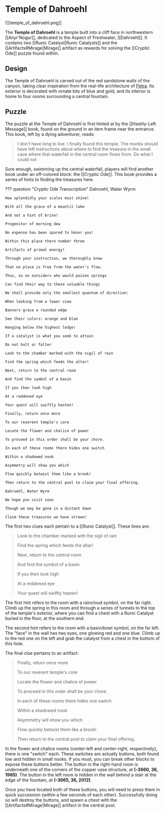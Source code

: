 # Temple of Dahroehl

![[temple_of_dahroehl.png]]

The **Temple of Dahroehl** is a temple built into a cliff face in northwestern [[Anyr'Nogur]], dedicated to the Aspect of Freshwater, [[Dahroehl]]. It contains two [[Runic Catalyst|Runic Catalysts]] and the [[Artifacts#Mirage|Mirage]] artifact as rewards for solving the [[Cryptic Ode]] puzzle found within.

## Design

The Temple of Dahroehl is carved out of the red sandstone walls of the canyon, taking clear inspiration from the real-life architecture of [Petra](https://en.wikipedia.org/wiki/Petra). Its exterior is decorated with ornate bits of blue and gold, and its interior is home to four rooms surrounding a central fountain.

## Puzzle

The puzzle at the Temple of Dahroehl is first hinted at by the [[Hastily-Left Message]] book, found on the ground in an item frame near the entrance. This book, left by a dying adventurer, reads:

> I don't have long to live. I finally found this temple. The monks should have left instructions about where to find the treasure in the small cave where that waterfall in the central room flows from. Do what I could not

Sure enough, swimming up the central waterfall, players will find another book under an off-colored block: the [[Cryptic Ode]]. This book provides a series of hints to finding the treasures here.

??? question "Cryptic Ode Transcription"
    Dahroehl, Water Wyrm
    
    How splendidly your scales must shine!
    
    With all the grace of a moonlit lake
    
    And not a hint of brine!
    
    Progenitor of morning dew
    
    No expense has been spared to honor you!
    
    Within this place there number three
    
    Artifacts of primal energy!
    
    Through your instruction, we thoroughly know
    
    That no place is free from the water's flow.
    
    Thus, so no outsiders who would poison springs
    
    Can find their way to these valuable things
    
    We shall provide only the smallest quantum of direction:
    
    When looking from a lower view
    
    Banners grace a rounded edge
    
    See their colors: orange and blue
    
    Hanging below the highest ledge!
    
    If a catalyst is what you seek to attain
    
    Do not halt or falter
    
    Look to the chamber marked with the sigil of rain
    
    Find the spring which feeds the altar!
    
    Next, return to the central room
    
    And find the symbol of a basin
    
    If you then look high
    
    At a reddened eye
    
    Your quest will swiftly hasten!
    
    Finally, return once more
    
    To our reverent temple's core
    
    Locate the flower and chalice of power
    
    To proceed in this order shall be your chore.
    
    In each of these rooms there hides one switch
    
    Within a shadowed nook
    
    Asymmetry will show you which
    
    Flow quickly betwixt them like a brook!
    
    Then return to the central pool to claim your final offering.
    
    Dahroehl, Water Wyrm
    
    We hope you visit soon
    
    Though we may be gone in a distant dawn
    
    Claim these treasures we have strewn!

The first two clues each pertain to a [[Runic Catalyst]]. These lines are:

> Look to the chamber marked with the sigil of rain
> 
> Find the spring which feeds the altar!
> 
> Next, return to the central room
> 
> And find the symbol of a basin
> 
> If you then look high
> 
> At a reddened eye
> 
> Your quest will swiftly hasten!

The first hint refers to the room with a raincloud symbol, on the far right. Climb up the spring in this room and through a series of tunnels to the top of the temple's exterior, where you can find a chest with a Runic Catalyst buried in the floor, at the southern end.

The second hint refers to the room with a basin/bowl symbol, on the far left. The "face" in the wall has two eyes, one glowing red and one blue. Climb up to the red one on the left and grab the catalyst from a chest in the bottom of this hole.

The final clue pertains to an artifact:

> Finally, return once more
> 
> To our reverent temple's core
> 
> Locate the flower and chalice of power
> 
> To proceed in this order shall be your chore.
> 
> In each of these rooms there hides one switch
> 
> Within a shadowed nook
> 
> Asymmetry will show you which
> 
> Flow quickly betwixt them like a brook!
> 
> Then return to the central pool to claim your final offering.

In the flower and chalice rooms (center-left and center-right, respectively), there is one "switch" each. These switches are actually buttons, both found low and hidden in small nooks. If you must, you can break other blocks to expose these buttons better. The button in the right-hand room is underneath one of the corners of the copper vase structure, at **(-3660, 36, 1985)**. The button in the left room is hidden in the wall behind a stair at the edge of the fountain, at **(-3665, 36, 2012)**.

Once you have located both of these buttons, you will need to press them in quick succession (within a few seconds of each other). Successfully doing so will destroy the buttons, and spawn a chest with the [[Artifacts#Mirage|Mirage]] artifact in the central pool.
